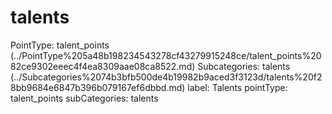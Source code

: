 # talents

PointType: talent_points (../PointType%205a48b198234543278cf43279915248ce/talent_points%2082ce9302eeec4f4ea8309aae08ca8522.md)
Subcategories: talents (../Subcategories%2074b3bfb500de4b19982b9aced3f3123d/talents%20f28bb9684e6847b396b079167ef6dbbd.md)
label: Talents
pointType: talent_points
subCategories: talents